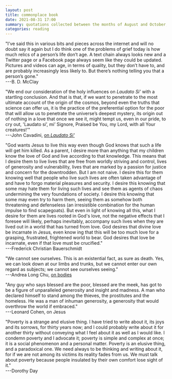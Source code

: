 ```yaml
---
layout: post
title: commonplace book
date: 2021-08-31 17:00
summary: quotations collected between the months of August and October, A.D. 2021
categories: reading
---
```


"I’ve said this in various bits and pieces across the internet and will no doubt say it again but I do think one of the problems of grief today is how much relics of a person’s life don’t age. A text chain always looks new and a Twitter page or a Facebook page always seem like they could be updated. Pictures and videos can age, in terms of quality, but they don’t have to, and are probably increasingly less likely to. But there’s nothing telling you that a person’s gone."\
---B. D. McClay

"We end our consideration of the holy influences on *Laudato Si’* with a startling conclusion. And that is that, if we want to penetrate to the most ultimate account of the origin of the cosmos, beyond even the truths that science can offer us, it is the practice of the preferential option for the poor that will allow us to penetrate the universe’s deepest mystery, its origin out of nothing in a love that once we see it, might tempt us, even in our pride, to cry out, 'Laudato si’, mi’ Signore, Praised be You, my Lord, with all Your creatures!'"\
---John Cavadini, [on *Laudato Si'*](https://churchlifejournal.nd.edu/articles/augustine-and-francis-the-saints-of-laudato-si)

"God wants Jesus to live this way even though God knows that such a life will get him killed. As a parent, I desire more than anything that my children know the love of God and live according to that knowledge. This means that I desire them to live lives that are free from worldly striving and control, lives of generosity and vulnerability, lives that are marked by a passion for justice and concern for the downtrodden. But I am not naive. I desire this for them knowing well that people who live such lives are often taken advantage of and have to forgo material pleasures and security. I desire this knowing that some may hate them for living such lives and see them as agents of chaos undermining the very foundations of society. I desire this knowing that some may even try to harm them, seeing them as somehow both threatening and defenseless (an irresistible combination for the human impulse to find scapegoats). But even in light of knowing all this, what I desire for them are lives rooted in God's love, not the negative effects that I foresee will likely, perhaps inevitably, accompany such lives when they are lived out in a world that has turned from love. God desires that divine love be incarnate in Jesus, even know ing that this will be too much love for a grasping, frustrated, frightened world to bear. God desires that love be incarnate, even if that love must be crucified."\
---Frederick Christian Bauerschmidt

"We cannot see ourselves. This is an existential fact, as sure as death. Yes, we can look down at our limbs and trunks, but we cannot enter our own regard as subjects; we cannot see ourselves seeing."\
---Andrea Long Chu, [on bodies](https://www.nytimes.com/2021/11/08/magazine/emily-ratajkowski.html)

"Any guy who says blessed are the poor, blessed are the meek, has got to be a figure of unparalleled generosity and insight and madness. A man who declared himself to stand among the thieves, the prostitutes and the homeless. He was a man of inhuman generosity, a generosity that would overthrow the world if embraced."\
---Leonard Cohen, on Jesus

"Poverty is a strange and elusive thing. I have tried to write about it, its joys and its sorrows, for thirty years now; and I could probably write about it for another thirty without conveying what I feel about it as well as I would like. I condemn poverty and I advocate it; poverty is simple and complex at once; it is a social phenomenon and a personal matter. Poverty is an elusive thing, and a paradoxical one. We need always to be thinking and writing about it, for if we are not among its victims its reality fades from us. We must talk about poverty because people insulated by their own comfort lose sight of it."\
---Dorothy Day